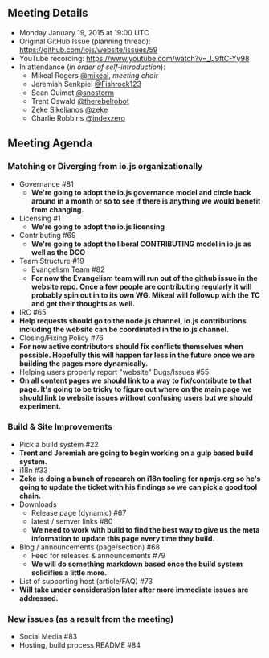## Meeting Details
- Monday January 19, 2015 at 19:00 UTC
- Original GitHub Issue (planning thread): https://github.com/iojs/website/issues/59
- YouTube recording: https://www.youtube.com/watch?v=_U9ftC-Yy98
- In attendance (_in order of self-introduction_):
  * Mikeal Rogers [@mikeal](https://github.com/mikeal), _meeting chair_
  * Jeremiah Senkpiel [@Fishrock123](https://github.com/Fishrock123)
  * Sean Ouimet [@snostorm](https://github.com/snostorm)
  * Trent Oswald [@therebelrobot](https://github.com/therebelrobot)
  * Zeke Sikelianos [@zeke](https://github.com/zeke)
  * Charlie Robbins [@indexzero](https://github.com/indexzero)

## Meeting Agenda
### Matching or Diverging from io.js organizationally
* Governance #81
  * **We're going to adopt the io.js governance model and circle back around in a month or so to see if there is anything we would benefit from changing.**
* Licensing #1
  * **We're going to adopt the io.js licensing**
* Contributing #69
  * **We're going to adopt the liberal CONTRIBUTING model in io.js as well as the DCO**
* Team Structure #19
  * Evangelism Team #82
   * **For now the Evangelism team will run out of the github issue in the website repo. Once a few people are contributing regularly it will probably spin out in to its own WG. Mikeal will followup with the TC and get their thoughts as well.**
* IRC #65
 * **Help requests should go to the node.js channel, io.js contributions including the website can be coordinated in the io.js channel.**
* Closing/Fixing Policy #76
 * **For now active contributors should fix conflicts themselves when possible. Hopefully this will happen far less in the future once we are building the pages more dynamically.**
* Helping users properly report "website" Bugs/Issues #55
 * **On all content pages we should link to a way to fix/contribute to that page. It's going to be tricky to figure out where on the main page we should link to website issues without confusing users but we should experiment.**

### Build & Site Improvements
* Pick a build system #22
 * **Trent and Jeremiah are going to begin working on a gulp based build system.**
* i18n #33
 * **Zeke is doing a bunch of research on i18n tooling for npmjs.org so he's going to update the ticket with his findings so we can pick a good tool chain.**
* Downloads
  * Release page (dynamic) #67
  * latest / semver links #80
   * **We need to work with build to find the best way to give us the meta information to update this page every time they build.**
* Blog / announcements (page/section) #68
  * Feed for releases & announcements #79
   * **We will do something markdown based once the build system solidifies a little more.**
* List of supporting host (article/FAQ) #73
 * **Will take under consideration later after more immediate issues are addressed.**

### New issues (as a result from the meeting)
* Social Media #83
* Hosting, build process README #84
